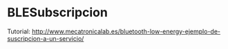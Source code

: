 # BLESubscripcion
 Tutorial: http://www.mecatronicalab.es/bluetooth-low-energy-ejemplo-de-suscripcion-a-un-servicio/
